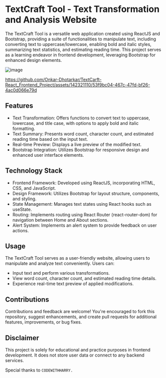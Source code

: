 # TextCraft Tool - Text Transformation and Analysis Website
The TextCraft Tool is a versatile web application created using ReactJS and Bootstrap, providing a suite of functionalities to manipulate text, including converting text to uppercase/lowercase, enabling bold and italic styles, summarizing text statistics, and estimating reading time. This project serves as a learning endeavor in frontend development, leveraging Bootstrap for enhanced design elements.

![image](https://github.com/Onkar-Dhotarkar/TextCarft-React_Frontend_Project/assets/142321110/b0b87518-5126-4364-8b7b-ddc140f945bc)

https://github.com/Onkar-Dhotarkar/TextCarft-React_Frontend_Project/assets/142321110/53f9bc04-467c-47fd-bf26-4ac0d066e79d


## Features
- Text Transformation: Offers functions to convert text to uppercase, lowercase, and title case, with options to apply bold and italic formatting.<br>
- Text Summary: Presents word count, character count, and estimated reading time based on the input text.<br>
- Real-time Preview: Displays a live preview of the modified text.<br>
- Bootstrap Integration: Utilizes Bootstrap for responsive design and enhanced user interface elements.<br>

## Technology Stack
- Frontend Framework: Developed using ReactJS, incorporating HTML, CSS, and JavaScript.<br>
- Design Framework: Utilizes Bootstrap for layout structure, components, and styling.<br>
- State Management: Manages text states using React hooks such as useState.<br>
- Routing: Implements routing using React Router (react-router-dom) for navigation between Home and About sections.<br>
- Alert System: Implements an alert system to provide feedback on user actions.<br>

## Usage
The TextCraft Tool serves as a user-friendly website, allowing users to manipulate and analyze text conveniently. Users can:

- Input text and perform various transformations.<br>
- View word count, character count, and estimated reading time details.<br>
- Experience real-time text preview of applied modifications.<br>

## Contributions
Contributions and feedback are welcome! You're encouraged to fork this repository, suggest enhancements, and create pull requests for additional features, improvements, or bug fixes.

## Disclaimer
This project is solely for educational and practice purposes in frontend development. It does not store user data or connect to any backend services.

Special thanks to `CODEWITHHARRY.`
